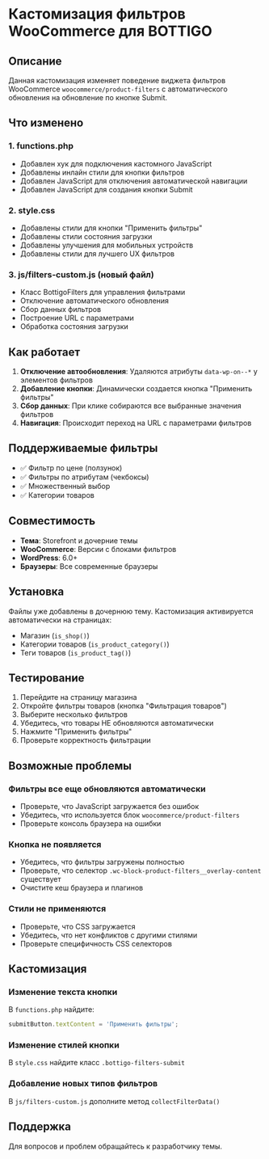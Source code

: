# Кастомизация фильтров WooCommerce для BOTTIGO

## Описание

Данная кастомизация изменяет поведение виджета фильтров WooCommerce `woocommerce/product-filters` с автоматического обновления на обновление по кнопке Submit.

## Что изменено

### 1. functions.php
- Добавлен хук для подключения кастомного JavaScript
- Добавлены инлайн стили для кнопки фильтров
- Добавлен JavaScript для отключения автоматической навигации
- Добавлен JavaScript для создания кнопки Submit

### 2. style.css
- Добавлены стили для кнопки "Применить фильтры"
- Добавлены стили состояния загрузки
- Добавлены улучшения для мобильных устройств
- Добавлены стили для лучшего UX фильтров

### 3. js/filters-custom.js (новый файл)
- Класс BottigoFilters для управления фильтрами
- Отключение автоматического обновления
- Сбор данных фильтров
- Построение URL с параметрами
- Обработка состояния загрузки

## Как работает

1. **Отключение автообновления**: Удаляются атрибуты `data-wp-on--*` у элементов фильтров
2. **Добавление кнопки**: Динамически создается кнопка "Применить фильтры"
3. **Сбор данных**: При клике собираются все выбранные значения фильтров
4. **Навигация**: Происходит переход на URL с параметрами фильтров

## Поддерживаемые фильтры

- ✅ Фильтр по цене (ползунок)
- ✅ Фильтры по атрибутам (чекбоксы)
- ✅ Множественный выбор
- ✅ Категории товаров

## Совместимость

- **Тема**: Storefront и дочерние темы
- **WooCommerce**: Версии с блоками фильтров
- **WordPress**: 6.0+
- **Браузеры**: Все современные браузеры

## Установка

Файлы уже добавлены в дочернюю тему. Кастомизация активируется автоматически на страницах:
- Магазин (`is_shop()`)
- Категории товаров (`is_product_category()`)
- Теги товаров (`is_product_tag()`)

## Тестирование

1. Перейдите на страницу магазина
2. Откройте фильтры товаров (кнопка "Фильтрация товаров")
3. Выберите несколько фильтров
4. Убедитесь, что товары НЕ обновляются автоматически
5. Нажмите "Применить фильтры"
6. Проверьте корректность фильтрации

## Возможные проблемы

### Фильтры все еще обновляются автоматически
- Проверьте, что JavaScript загружается без ошибок
- Убедитесь, что используется блок `woocommerce/product-filters`
- Проверьте консоль браузера на ошибки

### Кнопка не появляется
- Убедитесь, что фильтры загружены полностью
- Проверьте, что селектор `.wc-block-product-filters__overlay-content` существует
- Очистите кеш браузера и плагинов

### Стили не применяются
- Проверьте, что CSS загружается
- Убедитесь, что нет конфликтов с другими стилями
- Проверьте специфичность CSS селекторов

## Кастомизация

### Изменение текста кнопки
В `functions.php` найдите:
```javascript
submitButton.textContent = 'Применить фильтры';
```

### Изменение стилей кнопки
В `style.css` найдите класс `.bottigo-filters-submit`

### Добавление новых типов фильтров
В `js/filters-custom.js` дополните метод `collectFilterData()`

## Поддержка

Для вопросов и проблем обращайтесь к разработчику темы.